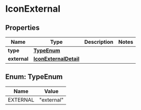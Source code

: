 

# IconExternal


## Properties

| Name | Type | Description | Notes |
|------------ | ------------- | ------------- | -------------|
|**type** | [**TypeEnum**](#TypeEnum) |  |  |
|**external** | [**IconExternalDetail**](IconExternalDetail.md) |  |  |



## Enum: TypeEnum

| Name | Value |
|---- | -----|
| EXTERNAL | &quot;external&quot; |



